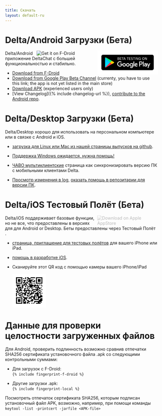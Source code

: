 ```yaml
---
title: Скачать
layout: default-ru
---
```




<!-- GENERATED FILE -- DO NOT EDIT -->



# Delta/Android Загрузки (Бета)

[<img style="float:right" src="../assets/home/get-it-on-gplay-beta.png" alt="Beta testing on Google Play" width="200" />](https://play.google.com/apps/testing/chat.delta)
[<img style="float:right" src="../assets/home/get-it-on-fdroid.png" alt="Get it on F-Droid" width="200" />](https://f-droid.org/app/com.b44t.messenger)

Delta/Android приложение DeltaChat с большей функциональностью и стабильно. 

* [Download from F-Droid](https://f-droid.org/app/com.b44t.messenger)
* [Download from Google Play Beta Channel](https://play.google.com/apps/testing/chat.delta)
  (currenty, you have to use this link; the app is not yet listed in the main store)
* [Download APK](https://github.com/deltachat/deltachat-android/releases) (experienced users only)
* [View Changelog]({% include changelog-url %}), [contribute to the Android repo](https://github.com/deltachat/deltachat-android/). 


# Delta/Desktop Загрузки (Бета)

Delta/Desktop хорошо для использовать на персональном компьютере или в связке с Android и iOS. 

* [загрузка для Linux или Mac из нашей страницы выпусков на github](https://github.com/deltachat/deltachat-desktop/releases/).  

* [Поддержка Windows ожидается, нужна помощь!](https://github.com/deltachat/deltachat-desktop/issues/606) 

* [ЧАВО мультиклиентские](help#multiclient) страница как синхронизировать версию ПК с мобильными клиентами Delta. 

* [Просмотр изменения в log](https://github.com/deltachat/deltachat-desktop/blob/master/CHANGELOG.md),
  [оказать помощь в репозитарии для версии ПК](https://github.com/deltachat/deltachat-desktop/). 


# Delta/iOS Тестовый Полёт (Бета)

<img src="../assets/home/get-it-on-ios.png" alt="Download on Apple AppStore" width="200" style="float:right; filter: opacity(.3) grayscale(100%);" />

Delta/iOS поддерживает базовые функции, но не все, что предоставлены в версиях для  для Android or Desktop. 
Беты предоставлены через Тестовый Полёт . 

- [страница, приглашение для тестовых полётов](https://testflight.apple.com/join/WVoYFOZe) для вашего iPhone или iPad.

- [помощь в разработке iOS](https://github.com/deltachat/deltachat-ios/). 

- Сканируйте этот QR код с помощью камеры вашего iPhone/iPad

  ![QRКод](../assets/home/deltachat_testflight_qrcode.png)


# Данные для проверки целостности загруженных файлов

Для Android, проверить подлинность возможно сравнив отпечатки  SHA256 сертификата установочного файла .apk со следующими контрольными суммами:

* Для загрузок с F-Droid:  
  `{% include fingerprint-f-droid %}`

* Другие загрузки .apk:  
  `{% include fingerprint-local %}`

Посмотреть отпечаток сертификата  SHA256, которым подписан установочный файл APK, возможно, например, при помощи команды 
`keytool -list -printcert -jarfile <APK-file>`

